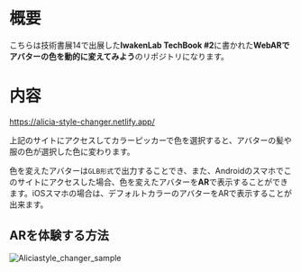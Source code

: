 # 概要
こちらは技術書展14で出展した**IwakenLab TechBook #2**に書かれた**WebARでアバターの色を動的に変えてみよう**のリポジトリになります。
# 内容
https://alicia-style-changer.netlify.app/


上記のサイトにアクセスしてカラーピッカーで色を選択すると、アバターの髪や服の色が選択した色に変わります。

色を変えたアバターは`GLB形式`で出力することでき、また、Androidのスマホでこのサイトにアクセスした場合、色を変えたアバターを**AR**で表示することができます。iOSスマホの場合は、デフォルトカラーのアバターをARで表示することが出来ます。

## ARを体験する方法
![Aliciastyle_changer_sample](https://user-images.githubusercontent.com/69253001/228293564-10195b2c-48c8-4f4d-b84e-98653628c094.png)
